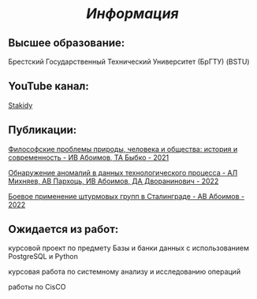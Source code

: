 ***<h1 align = "center">Информация</a>***

**<h2> Высшее образование: </h2>**  

Брестский Государственный Технический Университет (БрГТУ) (BSTU)  

**<h2>YouTube канал: </h2>**  

[Stakidy](https://www.youtube.com/@stakidy1713)

**<h2>Публикации: </h2>**  

[Философские проблемы природы, человека и общества:
история и современность - ИВ Абоимов, ТА Быбко - 2021](https://rep.brsu.by/bitstream/handle/123456789/7595/%D0%97%D0%B0%D0%B9%D0%BC%D0%B8%D1%81%D1%82%20%D0%93.%D0%98.%20-%20%D0%A0%D0%BE%D0%BB%D1%8C%20%D1%81%D0%BE%D1%86%D0%B8%D0%B0%D0%BB%D1%8C%D0%BD%D0%BE-%D0%B3%D1%83%D0%BC%D0%B0%D0%BD%D0%B8%D1%82%D0%B0%D1%80%D0%BD%D1%8B%D1%85%20%D0%B4%D0%B8%D1%81%D1%86%D0%B8%D0%BF%D0%BB%D0%B8%D0%BD.pdf?sequence=3&isAllowed=y)

[Обнаружение аномалий в данных технологического процесса - АЛ Михняев, АВ Пархоць, ИВ Абоимов, ДА Дворанинович - 2022](https://rep.bstu.by/handle/data/32460)

[Боевое применение штурмовых групп в Сталинграде - АВ Абоимов - 2022](https://rep.bstu.by/handle/data/32646?show=full) 

**<h2>Ожидается из работ: </h2>**  

курсовой проект по предмету Базы и банки данных с использованием PostgreSQL и Python  

курсовая работа по системному анализу и исследованию операций  

работы по CisCO  
